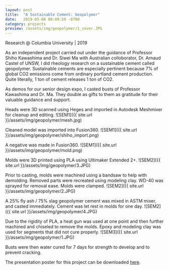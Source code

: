 ```yaml
---
layout: post
title:  "A Sustainable Cement: Geopolymer"
date:   2019-05-08 00:09:50 -0700
category: projects
preview: /assets/img/geopolymer/1_cover.JPG
---
```


Research @ Columbia University | 2019

As an independent project carried out under the guidance of Professor Shiho Kawashima and Dr. Siwei Ma with Australian colloborator, Dr. Arnaud Castel of UNSW, I did rheology research on a sustainable cement called geopolymer. Sustainable cements are especially pertinent because 7% of global CO2 emissions come from ordinary portland cement production. Quite literally, 1 ton of cement releases 1 ton of CO2.

As demos for our senior design expo, I casted busts of Professor Kawashima and Dr. Ma. They double as gifts to them as gratitude for their valuable guidance and support.

Heads were 3D scanned using Heges and imported in Autodesk Meshmixer for cleanup and editing.
![SEM1]({{ site.url }}/assets/img/geopolymer/mesh.jpg)

Cleaned model was imported into Fusion360.
![SEM1]({{ site.url }}/assets/img/geopolymer/shiho_import.png)

A negative was made in Fusion360.
![SEM1]({{ site.url }}/assets/img/geopolymer/mold.png)

Molds were 3D printed using PLA using Ultimaker Extended 2+.
![SEM2]({{ site.url }}/assets/img/geopolymer/3.JPG)

Prior to casting, molds were machined using a bandsaw to help with demolding. Removed parts were recreated using modeling clay. WD-40 was sprayed for removal ease. Molds were clamped.
![SEM2]({{ site.url }}/assets/img/geopolymer/2.JPG)

A 25% fly ash / 75% slag geopolymer cement was mixed in ASTM mixer, and casted immediately. Cement was let rest in molds for one day.
![SEM2]({{ site.url }}/assets/img/geopolymer/4.JPG)

Due to the rigidity of PLA, a heat gun was used at one point and then further machined and chiseled to remove the molds. Epoxy and modeling clay was used for segments that did not cure properly.
![SEM3]({{ site.url }}/assets/img/geopolymer/1.JPG)

Busts were then water cured for 7 days for strength to develop and to prevent cracking.

The presentation poster for this project can be downloaded [here](https://www.dswenn.com/assets/files/geopolymer.pdf).
